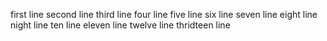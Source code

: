 first line
second line
third line
four line
five line
six line
seven line
eight line
night line
ten line
eleven line
twelve line
thridteen line
